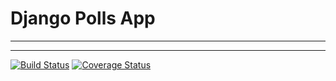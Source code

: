 # Django Polls App
---
---
[![Build Status](https://app.travis-ci.com/jwb10028/swe1_app.svg?token=Ep1o2BsyWpQHiHp18c7r&branch=main)](https://app.travis-ci.com/jwb10028/swe1_app)
[![Coverage Status](https://coveralls.io/repos/github/jwb10028/swe1_app/badge.svg?branch=develop)](https://coveralls.io/github/jwb10028/swe1_app?branch=develop)
